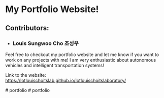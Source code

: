 # My Portfolio Website!
## Contributors:
- ### Louis Sungwoo Cho 조성우

Feel free to checkout my portfolio website and let me know if you want to work on any projects with me! I am very enthusiastic about autonomous vehicles and intelligent transportation systems!

Link to the website: https://lotlouischoitslab.github.io/lotlouischoitslaboratory/

#   p o r t f o l i o  
 #   p o r t f o l i o  
 
